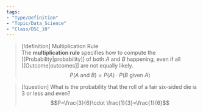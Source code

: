 ```yaml
---
tags:
- "Type/Definition"
- "Topic/Data_Science"
- "Class/DSC_10"
---
```

> [!definition] Multiplication Rule  
> The **multiplication rule** specifies how to compute the [[Probability|probability]] of both $A$ and $B$ happening, even if all [[Outcome|outcomes]] are not equally likely.  
> $$P(A\text{ and }B)=P(A)\cdot P(B\text{ given }A)$$  

> [!question] What is the probability that the roll of a fair six-sided die is 3 or less and even?  
> $$P=\frac{3}{6}\cdot \frac{1}{3}=\frac{1}{6}$$  
